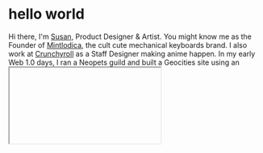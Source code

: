 # hello world

<p>
  Hi there, I'm <a href="https://bysusanlin.com">Susan</a>, Product Designer & Artist. You might know me as the Founder of  <a href="https://mintlodica.com">Mintlodica</a>, the cult cute mechanical keyboards brand. I also work at <a href="https://www.crunchyroll.com/premium">Crunchyroll</a> as a Staff Designer making anime happen. In my early Web 1.0 days, I ran a Neopets guild and built a Geocities site using an <code><iframe></code> layout. This was the beginning of my love for the web.
</p>
<p>
  These days, I find joy in <a href="https://instagram.com/sondering.art">Stained Glass</a> and regularly show my work at <a href="https://www.giantrobot.com/search?type=product&q=susan+lin">Giant Robot</a> in Los Angeles. Find out on <a href="https://xoxo.zone/@sonder" rel="me">Mastodon</a> or <a href="https://bsky.app/profile/sondering.art">Bluesky</a>.
</p>

<hr>

<p align="center">
  <a href="https://mintlodica.com"><kbd>shop mechanical keyboards</kbd></a> ✵ <a href="https://bysusanlin.com"><kbd>visit my personal website</kbd></a> ✵ <a href="https://www.giantrobot.com/search?type=product&q=susan+lin"><kbd>see stained glass art</kbd></a>
</p>

<hr>

<img src="https://xoxo-media.sfo2.cdn.digitaloceanspaces.com/media_attachments/files/111/988/322/713/226/529/original/2fb22356944e7fc4.jpg" alt="Mechanical keyboard top down."/>

<img src="https://xoxo-media.sfo2.cdn.digitaloceanspaces.com/media_attachments/files/113/755/876/052/377/881/original/f1ab0dcc2f70548c.jpg" alt="Stained glass snake pieces."/>
